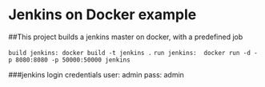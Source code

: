 # Jenkins on Docker example
##This project builds a jenkins master on docker, with a predefined job

`build jenkins: docker build -t jenkins .`
`run jenkins:  docker run -d -p 8080:8080 -p 50000:50000 jenkins`

###jenkins login credentials
	user: admin
	pass: admin

